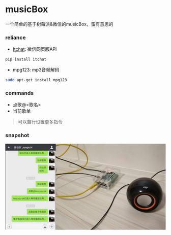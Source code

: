 # musicBox
一个简单的基于树莓派&amp;微信的musicBox，蛮有意思的

### reliance
- [Itchat](https://github.com/littlecodersh/ItChat): 微信网页版API
```bash
pip install itchat
```
- mpg123: mp3音频解码
```bash
sudo apt-get install mpg123
```

### commands
- 点歌@<歌名>
- 当前歌单

> 可以自行设置更多指令

### snapshot
![screenshot](./musicbox.png)
